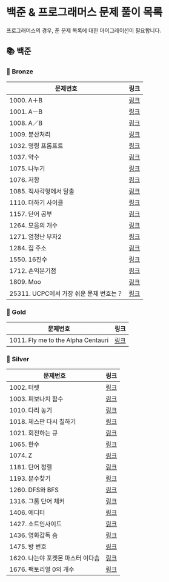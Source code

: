 # 
# 백준 & 프로그래머스 문제 풀이 목록

프로그래머스의 경우, 푼 문제 목록에 대한 마이그레이션이 필요합니다.

## 📚 백준
### 🚀 Bronze
| 문제번호 | 링크 |
| ----- | ----- |
|1000. A＋B|[링크](./%EB%B0%B1%EC%A4%80/Bronze/1000.%E2%80%85A%EF%BC%8BB/A%EF%BC%8BB.cc)|
|1001. A－B|[링크](./%EB%B0%B1%EC%A4%80/Bronze/1001.%E2%80%85A%EF%BC%8DB/A%EF%BC%8DB.py)|
|1008. A／B|[링크](./%EB%B0%B1%EC%A4%80/Bronze/1008.%E2%80%85A%EF%BC%8FB/A%EF%BC%8FB.py)|
|1009. 분산처리|[링크](./%EB%B0%B1%EC%A4%80/Bronze/1009.%E2%80%85%EB%B6%84%EC%82%B0%EC%B2%98%EB%A6%AC/README.md)|
|1032. 명령 프롬프트|[링크](./%EB%B0%B1%EC%A4%80/Bronze/1032.%E2%80%85%EB%AA%85%EB%A0%B9%E2%80%85%ED%94%84%EB%A1%AC%ED%94%84%ED%8A%B8/README.md)|
|1037. 약수|[링크](./%EB%B0%B1%EC%A4%80/Bronze/1037.%E2%80%85%EC%95%BD%EC%88%98/README.md)|
|1075. 나누기|[링크](./%EB%B0%B1%EC%A4%80/Bronze/1075.%E2%80%85%EB%82%98%EB%88%84%EA%B8%B0/README.md)|
|1076. 저항|[링크](./%EB%B0%B1%EC%A4%80/Bronze/1076.%E2%80%85%EC%A0%80%ED%95%AD/README.md)|
|1085. 직사각형에서 탈출|[링크](./%EB%B0%B1%EC%A4%80/Bronze/1085.%E2%80%85%EC%A7%81%EC%82%AC%EA%B0%81%ED%98%95%EC%97%90%EC%84%9C%E2%80%85%ED%83%88%EC%B6%9C/%EC%A7%81%EC%82%AC%EA%B0%81%ED%98%95%EC%97%90%EC%84%9C%E2%80%85%ED%83%88%EC%B6%9C.py)|
|1110. 더하기 사이클|[링크](./%EB%B0%B1%EC%A4%80/Bronze/1110.%E2%80%85%EB%8D%94%ED%95%98%EA%B8%B0%E2%80%85%EC%82%AC%EC%9D%B4%ED%81%B4/README.md)|
|1157. 단어 공부|[링크](./%EB%B0%B1%EC%A4%80/Bronze/1157.%E2%80%85%EB%8B%A8%EC%96%B4%E2%80%85%EA%B3%B5%EB%B6%80/README.md)|
|1264. 모음의 개수|[링크](./%EB%B0%B1%EC%A4%80/Bronze/1264.%E2%80%85%EB%AA%A8%EC%9D%8C%EC%9D%98%E2%80%85%EA%B0%9C%EC%88%98/%EB%AA%A8%EC%9D%8C%EC%9D%98%E2%80%85%EA%B0%9C%EC%88%98.py)|
|1271. 엄청난 부자2|[링크](./%EB%B0%B1%EC%A4%80/Bronze/1271.%E2%80%85%EC%97%84%EC%B2%AD%EB%82%9C%E2%80%85%EB%B6%80%EC%9E%902/README.md)|
|1284. 집 주소|[링크](./%EB%B0%B1%EC%A4%80/Bronze/1284.%E2%80%85%EC%A7%91%E2%80%85%EC%A3%BC%EC%86%8C/README.md)|
|1550. 16진수|[링크](./%EB%B0%B1%EC%A4%80/Bronze/1550.%E2%80%8516%EC%A7%84%EC%88%98/README.md)|
|1712. 손익분기점|[링크](./%EB%B0%B1%EC%A4%80/Bronze/1712.%E2%80%85%EC%86%90%EC%9D%B5%EB%B6%84%EA%B8%B0%EC%A0%90/README.md)|
|1809. Moo|[링크](./%EB%B0%B1%EC%A4%80/Bronze/1809.%E2%80%85Moo/README.md)|
|25311. UCPC에서 가장 쉬운 문제 번호는？|[링크](./%EB%B0%B1%EC%A4%80/Bronze/25311.%E2%80%85UCPC%EC%97%90%EC%84%9C%E2%80%85%EA%B0%80%EC%9E%A5%E2%80%85%EC%89%AC%EC%9A%B4%E2%80%85%EB%AC%B8%EC%A0%9C%E2%80%85%EB%B2%88%ED%98%B8%EB%8A%94%EF%BC%9F/UCPC%EC%97%90%EC%84%9C%E2%80%85%EA%B0%80%EC%9E%A5%E2%80%85%EC%89%AC%EC%9A%B4%E2%80%85%EB%AC%B8%EC%A0%9C%E2%80%85%EB%B2%88%ED%98%B8%EB%8A%94%EF%BC%9F.py)|
### 🚀 Gold
| 문제번호 | 링크 |
| ----- | ----- |
|1011. Fly me to the Alpha Centauri|[링크](./%EB%B0%B1%EC%A4%80/Gold/1011.%E2%80%85Fly%E2%80%85me%E2%80%85to%E2%80%85the%E2%80%85Alpha%E2%80%85Centauri/README.md)|
### 🚀 Silver
| 문제번호 | 링크 |
| ----- | ----- |
|1002. 터렛|[링크](./%EB%B0%B1%EC%A4%80/Silver/1002.%E2%80%85%ED%84%B0%EB%A0%9B/README.md)|
|1003. 피보나치 함수|[링크](./%EB%B0%B1%EC%A4%80/Silver/1003.%E2%80%85%ED%94%BC%EB%B3%B4%EB%82%98%EC%B9%98%E2%80%85%ED%95%A8%EC%88%98/README.md)|
|1010. 다리 놓기|[링크](./%EB%B0%B1%EC%A4%80/Silver/1010.%E2%80%85%EB%8B%A4%EB%A6%AC%E2%80%85%EB%86%93%EA%B8%B0/README.md)|
|1018. 체스판 다시 칠하기|[링크](./%EB%B0%B1%EC%A4%80/Silver/1018.%E2%80%85%EC%B2%B4%EC%8A%A4%ED%8C%90%E2%80%85%EB%8B%A4%EC%8B%9C%E2%80%85%EC%B9%A0%ED%95%98%EA%B8%B0/%EC%B2%B4%EC%8A%A4%ED%8C%90%E2%80%85%EB%8B%A4%EC%8B%9C%E2%80%85%EC%B9%A0%ED%95%98%EA%B8%B0.py)|
|1021. 회전하는 큐|[링크](./%EB%B0%B1%EC%A4%80/Silver/1021.%E2%80%85%ED%9A%8C%EC%A0%84%ED%95%98%EB%8A%94%E2%80%85%ED%81%90/%ED%9A%8C%EC%A0%84%ED%95%98%EB%8A%94%E2%80%85%ED%81%90.py)|
|1065. 한수|[링크](./%EB%B0%B1%EC%A4%80/Silver/1065.%E2%80%85%ED%95%9C%EC%88%98/README.md)|
|1074. Z|[링크](./%EB%B0%B1%EC%A4%80/Silver/1074.%E2%80%85Z/README.md)|
|1181. 단어 정렬|[링크](./%EB%B0%B1%EC%A4%80/Silver/1181.%E2%80%85%EB%8B%A8%EC%96%B4%E2%80%85%EC%A0%95%EB%A0%AC/%EB%8B%A8%EC%96%B4%E2%80%85%EC%A0%95%EB%A0%AC.py)|
|1193. 분수찾기|[링크](./%EB%B0%B1%EC%A4%80/Silver/1193.%E2%80%85%EB%B6%84%EC%88%98%EC%B0%BE%EA%B8%B0/%EB%B6%84%EC%88%98%EC%B0%BE%EA%B8%B0.py)|
|1260. DFS와 BFS|[링크](./%EB%B0%B1%EC%A4%80/Silver/1260.%E2%80%85DFS%EC%99%80%E2%80%85BFS/README.md)|
|1316. 그룹 단어 체커|[링크](./%EB%B0%B1%EC%A4%80/Silver/1316.%E2%80%85%EA%B7%B8%EB%A3%B9%E2%80%85%EB%8B%A8%EC%96%B4%E2%80%85%EC%B2%B4%EC%BB%A4/%EA%B7%B8%EB%A3%B9%E2%80%85%EB%8B%A8%EC%96%B4%E2%80%85%EC%B2%B4%EC%BB%A4.py)|
|1406. 에디터|[링크](./%EB%B0%B1%EC%A4%80/Silver/1406.%E2%80%85%EC%97%90%EB%94%94%ED%84%B0/README.md)|
|1427. 소트인사이드|[링크](./%EB%B0%B1%EC%A4%80/Silver/1427.%E2%80%85%EC%86%8C%ED%8A%B8%EC%9D%B8%EC%82%AC%EC%9D%B4%EB%93%9C/README.md)|
|1436. 영화감독 숌|[링크](./%EB%B0%B1%EC%A4%80/Silver/1436.%E2%80%85%EC%98%81%ED%99%94%EA%B0%90%EB%8F%85%E2%80%85%EC%88%8C/%EC%98%81%ED%99%94%EA%B0%90%EB%8F%85%E2%80%85%EC%88%8C.py)|
|1475. 방 번호|[링크](./%EB%B0%B1%EC%A4%80/Silver/1475.%E2%80%85%EB%B0%A9%E2%80%85%EB%B2%88%ED%98%B8/README.md)|
|1620. 나는야 포켓몬 마스터 이다솜|[링크](./%EB%B0%B1%EC%A4%80/Silver/1620.%E2%80%85%EB%82%98%EB%8A%94%EC%95%BC%E2%80%85%ED%8F%AC%EC%BC%93%EB%AA%AC%E2%80%85%EB%A7%88%EC%8A%A4%ED%84%B0%E2%80%85%EC%9D%B4%EB%8B%A4%EC%86%9C/README.md)|
|1676. 팩토리얼 0의 개수|[링크](./%EB%B0%B1%EC%A4%80/Silver/1676.%E2%80%85%ED%8C%A9%ED%86%A0%EB%A6%AC%EC%96%BC%E2%80%850%EC%9D%98%E2%80%85%EA%B0%9C%EC%88%98/%ED%8C%A9%ED%86%A0%EB%A6%AC%EC%96%BC%E2%80%850%EC%9D%98%E2%80%85%EA%B0%9C%EC%88%98.py)|
